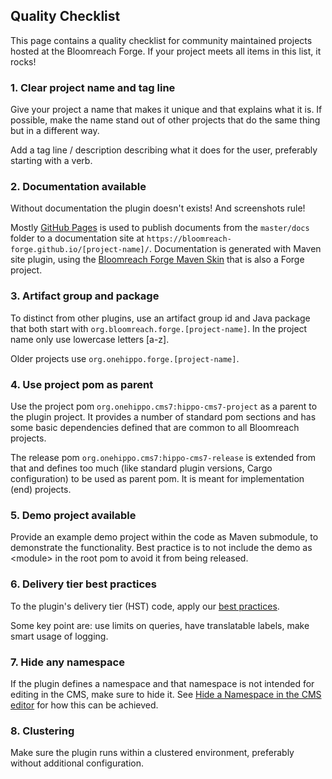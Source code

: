 ## Quality Checklist

This page contains a quality checklist for community maintained projects hosted at the Bloomreach Forge. If your project 
meets all items in this list, it rocks!

### 1. Clear project name and tag line
Give your project a name that makes it unique and that explains what it is. If possible, make the name stand out of 
other projects that do the same thing but in a different way.

Add a tag line / description describing what it does for the user, preferably starting with a verb.

### 2. Documentation available 
Without documentation the plugin doesn't exists! And screenshots rule!

Mostly [GitHub Pages](https://pages.github.com/) is used to publish documents from the `master/docs` folder to a documentation 
site at `https://bloomreach-forge.github.io/[project-name]/`. Documentation is generated with Maven site plugin, using the
[Bloomreach Forge Maven Skin](https://bloomreach-forge.github.io/forge-maven-skin/) that is also a Forge project.

### 3. Artifact group and package 
To distinct from other plugins, use an artifact group id and Java package that both start with `org.bloomreach.forge.[project-name]`. 
In the project name only use lowercase letters [a-z].

Older projects use `org.onehippo.forge.[project-name]`.

### 4. Use project pom as parent
Use the project pom `org.onehippo.cms7:hippo-cms7-project` as a parent to the plugin project. It provides a number of 
standard pom sections and has some basic dependencies defined that are common to all Bloomreach projects. 

The release pom `org.onehippo.cms7:hippo-cms7-release` is extended from that and defines too much (like standard plugin 
versions, Cargo configuration) to be used as parent pom. It is meant for implementation (end) projects. 

### 5. Demo project available 
Provide an example demo project within the code as Maven submodule, to demonstrate the functionality. Best practice is 
to not include the demo as &lt;module&gt; in the root pom to avoid it from being released.

### 6. Delivery tier best practices
To the plugin's delivery tier (HST) code, apply our [best practices](https://documentation.bloomreach.com/library/setup/best-practices.html).

Some key point are: use limits on queries, have translatable labels, make smart usage of logging. 

### 7. Hide any namespace
If the plugin defines a namespace and that namespace is not intended for editing in the CMS, make sure to hide it. 
See [Hide a Namespace in the CMS editor](https://documentation.bloomreach.com/library/concepts/plugins/hide-a-namespace-in-the-cms-editor.html) 
for how this can be achieved.

### 8. Clustering
Make sure the plugin runs within a clustered environment, preferably without additional configuration.
